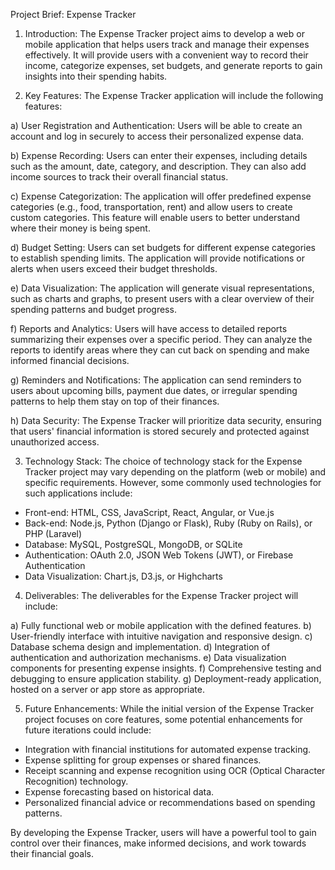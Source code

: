 Project Brief: Expense Tracker

1. Introduction:
The Expense Tracker project aims to develop a web or mobile application that helps users track and manage their expenses effectively. It will provide users with a convenient way to record their income, categorize expenses, set budgets, and generate reports to gain insights into their spending habits.

2. Key Features:
The Expense Tracker application will include the following features:

a) User Registration and Authentication: Users will be able to create an account and log in securely to access their personalized expense data.

b) Expense Recording: Users can enter their expenses, including details such as the amount, date, category, and description. They can also add income sources to track their overall financial status.

c) Expense Categorization: The application will offer predefined expense categories (e.g., food, transportation, rent) and allow users to create custom categories. This feature will enable users to better understand where their money is being spent.

d) Budget Setting: Users can set budgets for different expense categories to establish spending limits. The application will provide notifications or alerts when users exceed their budget thresholds.

e) Data Visualization: The application will generate visual representations, such as charts and graphs, to present users with a clear overview of their spending patterns and budget progress.

f) Reports and Analytics: Users will have access to detailed reports summarizing their expenses over a specific period. They can analyze the reports to identify areas where they can cut back on spending and make informed financial decisions.

g) Reminders and Notifications: The application can send reminders to users about upcoming bills, payment due dates, or irregular spending patterns to help them stay on top of their finances.

h) Data Security: The Expense Tracker will prioritize data security, ensuring that users' financial information is stored securely and protected against unauthorized access.

3. Technology Stack:
The choice of technology stack for the Expense Tracker project may vary depending on the platform (web or mobile) and specific requirements. However, some commonly used technologies for such applications include:

- Front-end: HTML, CSS, JavaScript, React, Angular, or Vue.js
- Back-end: Node.js, Python (Django or Flask), Ruby (Ruby on Rails), or PHP (Laravel)
- Database: MySQL, PostgreSQL, MongoDB, or SQLite
- Authentication: OAuth 2.0, JSON Web Tokens (JWT), or Firebase Authentication
- Data Visualization: Chart.js, D3.js, or Highcharts

4. Deliverables:
The deliverables for the Expense Tracker project will include:

a) Fully functional web or mobile application with the defined features.
b) User-friendly interface with intuitive navigation and responsive design.
c) Database schema design and implementation.
d) Integration of authentication and authorization mechanisms.
e) Data visualization components for presenting expense insights.
f) Comprehensive testing and debugging to ensure application stability.
g) Deployment-ready application, hosted on a server or app store as appropriate.

5. Future Enhancements:
While the initial version of the Expense Tracker project focuses on core features, some potential enhancements for future iterations could include:

- Integration with financial institutions for automated expense tracking.
- Expense splitting for group expenses or shared finances.
- Receipt scanning and expense recognition using OCR (Optical Character Recognition) technology.
- Expense forecasting based on historical data.
- Personalized financial advice or recommendations based on spending patterns.

By developing the Expense Tracker, users will have a powerful tool to gain control over their finances, make informed decisions, and work towards their financial goals.
